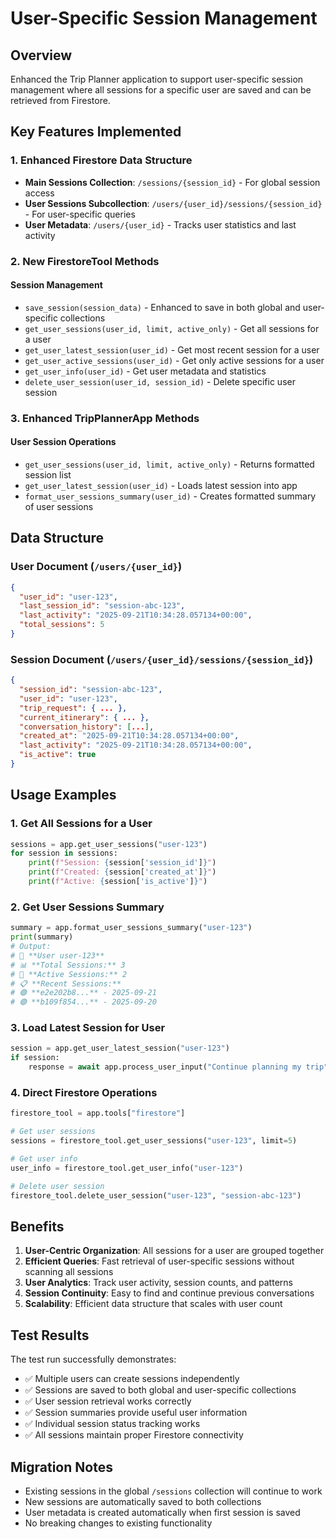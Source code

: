 # User-Specific Session Management

## Overview
Enhanced the Trip Planner application to support user-specific session management where all sessions for a specific user are saved and can be retrieved from Firestore.

## Key Features Implemented

### 1. Enhanced Firestore Data Structure
- **Main Sessions Collection**: `/sessions/{session_id}` - For global session access
- **User Sessions Subcollection**: `/users/{user_id}/sessions/{session_id}` - For user-specific queries
- **User Metadata**: `/users/{user_id}` - Tracks user statistics and last activity

### 2. New FirestoreTool Methods

#### Session Management
- `save_session(session_data)` - Enhanced to save in both global and user-specific collections
- `get_user_sessions(user_id, limit, active_only)` - Get all sessions for a user
- `get_user_latest_session(user_id)` - Get most recent session for a user
- `get_user_active_sessions(user_id)` - Get only active sessions for a user
- `get_user_info(user_id)` - Get user metadata and statistics
- `delete_user_session(user_id, session_id)` - Delete specific user session

### 3. Enhanced TripPlannerApp Methods

#### User Session Operations
- `get_user_sessions(user_id, limit, active_only)` - Returns formatted session list
- `get_user_latest_session(user_id)` - Loads latest session into app
- `format_user_sessions_summary(user_id)` - Creates formatted summary of user sessions

## Data Structure

### User Document (`/users/{user_id}`)
```json
{
  "user_id": "user-123",
  "last_session_id": "session-abc-123",
  "last_activity": "2025-09-21T10:34:28.057134+00:00",
  "total_sessions": 5
}
```

### Session Document (`/users/{user_id}/sessions/{session_id}`)
```json
{
  "session_id": "session-abc-123",
  "user_id": "user-123",
  "trip_request": { ... },
  "current_itinerary": { ... },
  "conversation_history": [...],
  "created_at": "2025-09-21T10:34:28.057134+00:00",
  "last_activity": "2025-09-21T10:34:28.057134+00:00",
  "is_active": true
}
```

## Usage Examples

### 1. Get All Sessions for a User
```python
sessions = app.get_user_sessions("user-123")
for session in sessions:
    print(f"Session: {session['session_id']}")
    print(f"Created: {session['created_at']}")
    print(f"Active: {session['is_active']}")
```

### 2. Get User Sessions Summary
```python
summary = app.format_user_sessions_summary("user-123")
print(summary)
# Output:
# 👤 **User user-123**
# 📊 **Total Sessions:** 3
# 🔄 **Active Sessions:** 2
# 📋 **Recent Sessions:**
# 🟢 **e2e202b8...** - 2025-09-21
# 🟢 **b109f854...** - 2025-09-20
```

### 3. Load Latest Session for User
```python
session = app.get_user_latest_session("user-123")
if session:
    response = await app.process_user_input("Continue planning my trip", session)
```

### 4. Direct Firestore Operations
```python
firestore_tool = app.tools["firestore"]

# Get user sessions
sessions = firestore_tool.get_user_sessions("user-123", limit=5)

# Get user info
user_info = firestore_tool.get_user_info("user-123")

# Delete user session
firestore_tool.delete_user_session("user-123", "session-abc-123")
```

## Benefits

1. **User-Centric Organization**: All sessions for a user are grouped together
2. **Efficient Queries**: Fast retrieval of user-specific sessions without scanning all sessions
3. **User Analytics**: Track user activity, session counts, and patterns
4. **Session Continuity**: Easy to find and continue previous conversations
5. **Scalability**: Efficient data structure that scales with user count

## Test Results

The test run successfully demonstrates:
- ✅ Multiple users can create sessions independently
- ✅ Sessions are saved to both global and user-specific collections
- ✅ User session retrieval works correctly
- ✅ Session summaries provide useful user information
- ✅ Individual session status tracking works
- ✅ All sessions maintain proper Firestore connectivity

## Migration Notes

- Existing sessions in the global `/sessions` collection will continue to work
- New sessions are automatically saved to both collections
- User metadata is created automatically when first session is saved
- No breaking changes to existing functionality